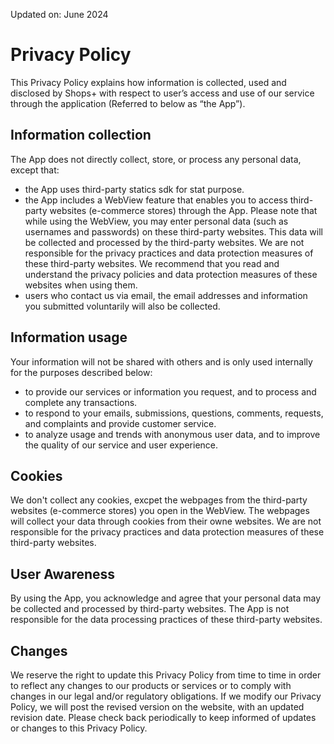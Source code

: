 Updated on: June 2024

# Privacy Policy

This Privacy Policy explains how information is collected, used and disclosed by Shops+ with respect to user’s access and use of our service through the application (Referred to below as “the App”).

## Information collection

The App does not directly collect, store, or process any personal data, except that:

* the App uses third-party statics sdk for stat purpose.
* the App includes a WebView feature that enables you to access third-party websites (e-commerce stores) through the App. Please note that while using the WebView, you may enter personal data (such as usernames and passwords) on these third-party websites. This data will be collected and processed by the third-party websites. We are not responsible for the privacy practices and data protection measures of these third-party websites. We recommend that you read and understand the privacy policies and data protection measures of these websites when using them.
* users who contact us via email, the email addresses and information you submitted voluntarily will also be collected.

## Information usage

Your information will not be shared with others and is only used internally for the purposes described below:

* to provide our services or information you request, and to process and complete any transactions.
* to respond to your emails, submissions, questions, comments, requests, and complaints and provide customer service.
* to analyze usage and trends with anonymous user data, and to improve the quality of our service and user experience.

## Cookies

We don't collect any cookies, excpet the webpages from the third-party websites (e-commerce stores) you open in the WebView. The webpages will collect your data through cookies from their owne websites. We are not responsible for the privacy practices and data protection measures of these third-party websites.

## User Awareness

By using the App, you acknowledge and agree that your personal data may be collected and processed by third-party websites. The App is not responsible for the data processing practices of these third-party websites.

## Changes

We reserve the right to update this Privacy Policy from time to time in order to reflect any changes to our products or services or to comply with changes in our legal and/or regulatory obligations. If we modify our Privacy Policy, we will post the revised version on the website, with an updated revision date. Please check back periodically to keep informed of updates or changes to this Privacy Policy.

